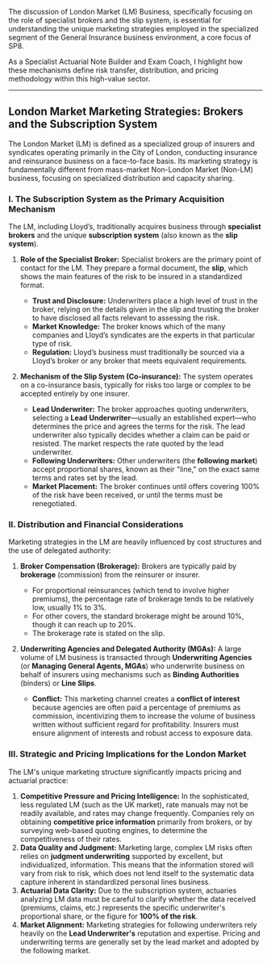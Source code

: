 The discussion of London Market (LM) Business, specifically focusing on the role of specialist brokers and the slip system, is essential for understanding the unique marketing strategies employed in the specialized segment of the General Insurance business environment, a core focus of SP8.

As a Specialist Actuarial Note Builder and Exam Coach, I highlight how these mechanisms define risk transfer, distribution, and pricing methodology within this high-value sector.

---

## **London Market Marketing Strategies: Brokers and the Subscription System**

The London Market (LM) is defined as a specialized group of insurers and syndicates operating primarily in the City of London, conducting insurance and reinsurance business on a face-to-face basis. Its marketing strategy is fundamentally different from mass-market Non-London Market (Non-LM) business, focusing on specialized distribution and capacity sharing.

### **I. The Subscription System as the Primary Acquisition Mechanism**

The LM, including Lloyd’s, traditionally acquires business through **specialist brokers** and the unique **subscription system** (also known as the **slip system**).

1. **Role of the Specialist Broker:** Specialist brokers are the primary point of contact for the LM. They prepare a formal document, the **slip**, which shows the main features of the risk to be insured in a standardized format.

   * **Trust and Disclosure:** Underwriters place a high level of trust in the broker, relying on the details given in the slip and trusting the broker to have disclosed all facts relevant to assessing the risk.  
   * **Market Knowledge:** The broker knows which of the many companies and Lloyd’s syndicates are the experts in that particular type of risk.  
   * **Regulation:** Lloyd’s business must traditionally be sourced via a Lloyd’s broker or any broker that meets equivalent requirements.  
2. **Mechanism of the Slip System (Co-insurance):** The system operates on a co-insurance basis, typically for risks too large or complex to be accepted entirely by one insurer.

   * **Lead Underwriter:** The broker approaches quoting underwriters, selecting a **Lead Underwriter**—usually an established expert—who determines the price and agrees the terms for the risk. The lead underwriter also typically decides whether a claim can be paid or resisted. The market respects the rate quoted by the lead underwriter.  
   * **Following Underwriters:** Other underwriters (the **following market**) accept proportional shares, known as their "line," on the exact same terms and rates set by the lead.  
   * **Market Placement:** The broker continues until offers covering 100% of the risk have been received, or until the terms must be renegotiated.

### **II. Distribution and Financial Considerations**

Marketing strategies in the LM are heavily influenced by cost structures and the use of delegated authority:

1. **Broker Compensation (Brokerage):** Brokers are typically paid by **brokerage** (commission) from the reinsurer or insurer.

   * For proportional reinsurances (which tend to involve higher premiums), the percentage rate of brokerage tends to be relatively low, usually 1% to 3%.  
   * For other covers, the standard brokerage might be around 10%, though it can reach up to 20%.  
   * The brokerage rate is stated on the slip.  
2. **Underwriting Agencies and Delegated Authority (MGAs):** A large volume of LM business is transacted through **Underwriting Agencies** (or **Managing General Agents, MGAs**) who underwrite business on behalf of insurers using mechanisms such as **Binding Authorities** (binders) or **Line Slips**.

   * **Conflict:** This marketing channel creates a **conflict of interest** because agencies are often paid a percentage of premiums as commission, incentivizing them to increase the volume of business written without sufficient regard for profitability. Insurers must ensure alignment of interests and robust access to exposure data.

### **III. Strategic and Pricing Implications for the London Market**

The LM's unique marketing structure significantly impacts pricing and actuarial practice:

1. **Competitive Pressure and Pricing Intelligence:** In the sophisticated, less regulated LM (such as the UK market), rate manuals may not be readily available, and rates may change frequently. Companies rely on obtaining **competitive price information** primarily from brokers, or by surveying web-based quoting engines, to determine the competitiveness of their rates.  
2. **Data Quality and Judgment:** Marketing large, complex LM risks often relies on **judgment underwriting** supported by excellent, but individualized, information. This means that the information stored will vary from risk to risk, which does not lend itself to the systematic data capture inherent in standardized personal lines business.  
3. **Actuarial Data Clarity:** Due to the subscription system, actuaries analyzing LM data must be careful to clarify whether the data received (premiums, claims, etc.) represents the specific underwriter's proportional share, or the figure for **100% of the risk**.  
4. **Market Alignment:** Marketing strategies for following underwriters rely heavily on the **Lead Underwriter's** reputation and expertise. Pricing and underwriting terms are generally set by the lead market and adopted by the following market.

